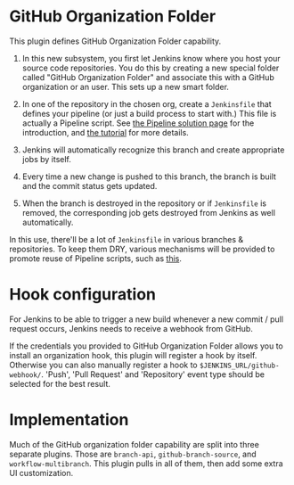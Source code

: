 # GitHub Organization Folder
This plugin defines GitHub Organization Folder capability.

1. In this new subsystem, you first let Jenkins know where you host your source code repositories.
You do this by creating a new special folder called "GitHub Organization Folder" and associate
this with a GitHub organization or an user. This sets up a new smart folder.

1. In one of the repository in the chosen org, create a `Jenkinsfile` that defines your pipeline
(or just a build process to start with.) This file is actually a Pipeline script.
See [the Pipeline solution page](https://jenkins-ci.org/solutions/pipeline) for the introduction,
and [the tutorial](https://github.com/jenkinsci/workflow-plugin/blob/master/TUTORIAL.md) for more details.

1. Jenkins will automatically recognize this branch and create appropriate jobs by itself.

1. Every time a new change is pushed to this branch, the branch is built and the commit status gets updated.

1. When the branch is destroyed in the repository or if `Jenkinsfile` is removed, the corresponding job
gets destroyed from Jenkins as well automatically.

In this use, there'll be a lot of `Jenkinsfile` in various branches & repositories.
To keep them DRY, various mechanisms will be provided to promote reuse of Pipeline scripts, such as
[this](https://github.com/jenkinsci/workflow-plugin/blob/master/cps-global-lib/README.md).


# Hook configuration
For Jenkins to be able to trigger a new build whenever a new commit / pull request occurs, Jenkins
needs to receive a webhook from GitHub.

If the credentials you provided to GitHub Organization Folder allows you to install an organization hook,
this plugin will register a hook by itself. Otherwise you can also manually register a hook
to `$JENKINS_URL/github-webhook/`. 'Push', 'Pull Request' and 'Repository' event type should be selected
for the best result.



# Implementation
Much of the GitHub organization folder capability are split into three separate plugins.
Those are `branch-api`, `github-branch-source`, and `workflow-multibranch`. This plugin
pulls in all of them, then add some extra UI customization.